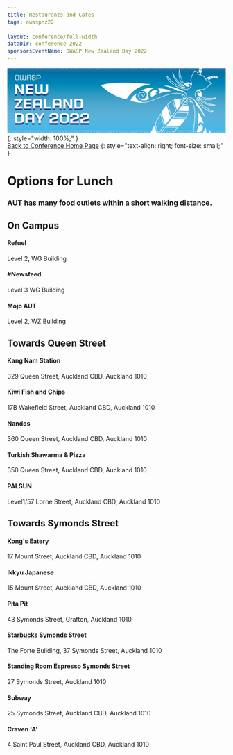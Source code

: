 ```yaml
---
title: Restaurants and Cafes
tags: owaspnz22

layout: conference/full-width
dataDir: conference-2022
sponsorsEventName: OWASP New Zealand Day 2022
---
```



[![Web Banner](/assets/images/2022_Banner_Graphic.jpg)](/conference/){: style="width: 100%;" }   
[Back to Conference Home Page](index.md)
{: style="text-align: right; font-size: small;" }

# Options for Lunch

### AUT has many food outlets within a short walking distance.

## On Campus

#### Refuel
Level 2, WG Building

#### #Newsfeed
Level 3 WG Building

#### Mojo AUT
Level 2, WZ Building

## Towards Queen Street

#### Kang Nam Station
329 Queen Street, Auckland CBD, Auckland 1010

#### Kiwi Fish and Chips
17B Wakefield Street, Auckland CBD, Auckland 1010

#### Nandos
360 Queen Street, Auckland CBD, Auckland 1010

#### Turkish Shawarma & Pizza
350 Queen Street, Auckland CBD, Auckland 1010

#### PALSUN
Level1/57 Lorne Street, Auckland CBD, Auckland 1010

## Towards Symonds Street

#### Kong's Eatery
17 Mount Street, Auckland CBD, Auckland 1010

#### Ikkyu Japanese
15 Mount Street, Auckland CBD, Auckland 1010

#### Pita Pit
43 Symonds Street, Grafton, Auckland 1010

#### Starbucks Symonds Street
The Forte Building, 37 Symonds Street, Auckland 1010

#### Standing Room Espresso Symonds Street
27 Symonds Street, Auckland 1010

#### Subway
25 Symonds Street, Auckland CBD, Auckland 1010

#### Craven 'A'
4 Saint Paul Street, Auckland CBD, Auckland 1010





